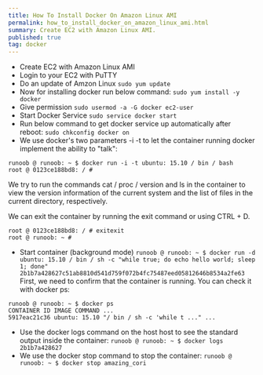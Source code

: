 ```yaml
---
title: How To Install Docker On Amazon Linux AMI
permalink: how_to_install_docker_on_amazon_linux_ami.html
summary: Create EC2 with Amazon Linux AMI.
published: true
tag: docker
---
```


* Create EC2 with Amazon Linux AMI
* Login to your EC2 with PuTTY
* Do an update of Amzon Linux
`sudo yum update`
* Now for installing docker run below command:
`sudo yum install -y docker`
* Give permission
`sudo usermod -a -G docker ec2-user`
* Start Docker Service
`sudo service docker start`
* Run below command to get docker service up automatically after reboot:
`sudo chkconfig docker on`
* We use docker's two parameters -i -t to let the container running docker implement the ability to "talk":
```
runoob @ runoob: ~ $ docker run -i -t ubuntu: 15.10 / bin / bash
root @ 0123ce188bd8: / #
```
We try to run the commands cat / proc / version and ls in the container to view the version information of the current system and the list of files in the current directory, respectively.

We can exit the container by running the exit command or using CTRL + D.
```
root @ 0123ce188bd8: / # exitexit
root @ runoob: ~ #
```
* Start container (background mode)
`runoob @ runoob: ~ $ docker run -d ubuntu: 15.10 / bin / sh -c "while true; do echo hello world; sleep 1; done" 2b1b7a428627c51ab8810d541d759f072b4fc75487eed05812646b8534a2fe63`
First, we need to confirm that the container is running. You can check it with docker ps:
```
runoob @ runoob: ~ $ docker ps
CONTAINER ID IMAGE COMMAND ...
5917eac21c36 ubuntu: 15.10 "/ bin / sh -c 'while t ..." ...
```
* Use the docker logs command on the host host to see the standard output inside the container:
`runoob @ runoob: ~ $ docker logs 2b1b7a428627`
* We use the docker stop command to stop the container:
`runoob @ runoob: ~ $ docker stop amazing_cori`
